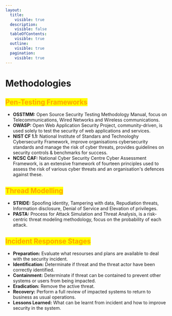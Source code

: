 ```yaml
---
layout:
  title:
    visible: true
  description:
    visible: false
  tableOfContents:
    visible: true
  outline:
    visible: true
  pagination:
    visible: true
---
```


# Methodologies

## <mark style="color:orange;">Pen-Testing Frameworks</mark>

* **OSSTMM:** Open Source Security Testing Methodology Manual, focus on Telecommunications, Wired Networks and Wireless communications.
* **OWASP:** Open Web Application Security Project, community-driven, is used solely to test the security of web applications and services.
* **NIST CF 1.1:** National Institute of Standars and Technologhy Cybersecurity Framework, improve organisations cybersecurity standards and manage the risk of cyber threats, provides guidelines on security controls & benchmarks for success.
* **NCSC CAF:** National Cyber Security Centre Cyber Assessment Framework, is an extensive framework of fourteen principles used to assess the risk of various cyber threats and an organisation's defences against these.



## <mark style="color:orange;">Thread Modelling</mark>

* **STRIDE:** Spoofing identity, Tampering with data, Repudiation threats, Information disclosure, Denial of Service and Elevation of privileges.
* **PASTA:** Process for Attack Simulation and Threat Analysis, is a risk-centric threat modeling methodology, focus on the probability of each attack.



## <mark style="color:orange;">Incident Response Stages</mark>

* **Preparation:** Evaluate what resourses and plans are available to deal with the security incident.
* **Identification:** Determinate if threat and the threat actor have been correctly identified.
* **Containment:** Determinate if threat can be contained to prevent other systems or users from being impacted.
* **Eradication:** Remove the active threat.&#x20;
* **Recovery:** Perform a full review of impacted systems to return to business as usual operations.&#x20;
* **Lessons Learned:** What can be learnt from incident and how to improve security in the system.

